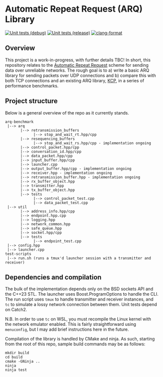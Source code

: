 # Automatic Repeat Request (ARQ) Library
[![Unit tests (debug)](https://github.com/wjgra/arq-benchmark/actions/workflows/cmake-build-debug.yml/badge.svg)](https://github.com/wjgra/arq-benchmark/actions/workflows/cmake-build-debug.yml)
[![Unit tests (release)](https://github.com/wjgra/arq-benchmark/actions/workflows/cmake-build-release.yml/badge.svg)](https://github.com/wjgra/arq-benchmark/actions/workflows/cmake-build-release.yml)
[![clang-format](https://github.com/wjgra/arq-benchmark/actions/workflows/clang-format.yml/badge.svg)](https://github.com/wjgra/arq-benchmark/actions/workflows/clang-format.yml)
## Overview
This project is a work-in-progress, with further details TBC! In short, this repository relates to the [Automatic Repeat Request](https://en.wikipedia.org/wiki/Automatic_repeat_request) scheme for sending data over unreliable networks. The rough goal is to a) write a basic ARQ library for sending packets over UDP connections and b) compare this with both TCP connections and an existing ARQ library, [KCP](https://github.com/skywind3000/kcp/tree/master), in a series of performance benchmarks.
## Project structure
Below is a general overview of the repo as it currently stands.
```
arq-benchmark
 |--> arq
       |--> retransmission_buffers
             |--> stop_and_wait_rt.hpp/cpp
       |--> resequencing_buffers
             |--> stop_and_wait_rs.hpp/cpp - implementation ongoing
       |--> control_packet.hpp/cpp
       |--> conversation_id.hpp/cpp
       |--> data_packet.hpp/cpp
       |--> input_buffer.hpp/cpp
       |--> launcher.cpp
       |--> output_buffer.hpp/cpp - implementation ongoing
       |--> receiver.hpp - implementation ongoing
       |--> retransmission_buffer.hpp - implementation ongoing
       |--> rx_buffer_object.hpp
       |--> transmitter.hpp
       |--> tx_buffer_object.hpp
       |--> tests
             |--> control_packet_test.cpp
             |--> data_packet_test.cpp
 |--> util
       |--> address_info.hpp/cpp
       |--> endpoint.hpp.cpp
       |--> logging.hpp
       |--> network_common.hpp
       |--> safe_queue.hpp
       |--> socket.hpp/cpp
       |--> tests
             |--> endpoint_test.cpp
 |--> config.hpp
 |--> launcher.cpp
test-scripts
 |--> run.sh (runs a tmux'd launcher session with a transmitter and receiver)
```
## Dependencies and compilation
The bulk of the implementation depends only on the BSD sockets API and the C++23 STL. The launcher uses Boost.ProgramOptions to handle the CLI. The run script uses `tmux` to handle transmitter and receiver instances, and `tc` to simulate a lossy network connection between them. Unit tests depend on Catch2.

N.B. In order to use `tc` on WSL, you must recompile the Linux kernel with the network emulator enabled. This is fairly straightforward using `menuconfig`, but I may add brief instructions here in the future.

Compilation of the library is handled by CMake and ninja. As such, starting from the root of this repo, sample build commands may be as follows:
```
mkdir build
cd build
cmake -GNinja ..
ninja
ninja test
```
